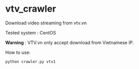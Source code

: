 # vtv_crawler
Download video streaming from vtv.vn

Tested system : CentOS

**Warning** : VTV.vn only accept download from Vietnamese IP.

How to use:

`python crawler.py vtv1`
